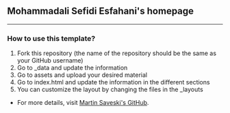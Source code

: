 ## Mohammadali Sefidi Esfahani's homepage
---

### How to use this template?
1. Fork this repository (the name of the repository should be the same as your GitHub username)
2. Go to _data and update the information
3. Go to assets and upload your desired material
4. Go to index.html and update the information in the different sections
5. You can customize the layout by changing the files in the _layouts

* For more details, visit [Martin Saveski's GitHub](https://github.com/msaveski/www_personal).


